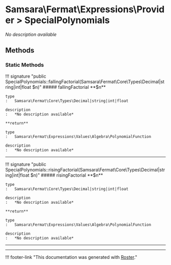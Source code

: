 # Samsara\Fermat\Expressions\Provider > SpecialPolynomials

*No description available*


## Methods


### Static Methods

!!! signature "public SpecialPolynomials::fallingFactorial(Samsara\Fermat\Core\Types\Decimal|string|int|float $n)"
    ##### fallingFactorial
    **$n**

    type
    :   Samsara\Fermat\Core\Types\Decimal|string|int|float

    description
    :   *No description available*

    **return**

    type
    :   Samsara\Fermat\Expressions\Values\Algebra\PolynomialFunction

    description
    :   *No description available*

---

!!! signature "public SpecialPolynomials::risingFactorial(Samsara\Fermat\Core\Types\Decimal|string|int|float $n)"
    ##### risingFactorial
    **$n**

    type
    :   Samsara\Fermat\Core\Types\Decimal|string|int|float

    description
    :   *No description available*

    **return**

    type
    :   Samsara\Fermat\Expressions\Values\Algebra\PolynomialFunction

    description
    :   *No description available*

---




---
!!! footer-link "This documentation was generated with [Roster](https://jordanrl.github.io/Roster/)."